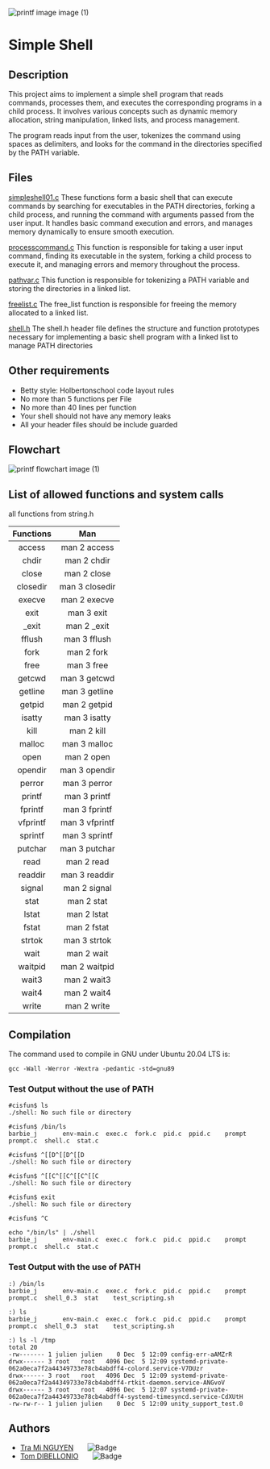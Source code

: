 ![printf image image (1)](https://pbs.twimg.com/media/Gg3-FCFWwAEnvUE?format=jpg&name=medium)

# **Simple Shell**

## Description
This project aims to implement a simple shell program that reads commands, processes them, and executes the corresponding programs in a child process. It involves various concepts such as dynamic memory allocation, string manipulation, linked lists, and process management.

The program reads input from the user, tokenizes the command using spaces as delimiters, and looks for the command in the directories specified by the PATH variable.

## Files
[simpleshell01.c](https://github.com/tramiNGY/holbertonschool-simple_shell/blob/main/simpleshell01.c)
These functions form a basic shell that can execute commands by searching for executables in the PATH directories, forking a child process, and running the command with arguments passed from the user input. It handles basic command execution and errors, and manages memory dynamically to ensure smooth execution.

[processcommand.c](https://github.com/tramiNGY/holbertonschool-simple_shell/blob/main/processcommand.c)
This function is responsible for taking a user input command, finding its executable in the system, forking a child process to execute it, and managing errors and memory throughout the process.

[pathvar.c](https://github.com/tramiNGY/holbertonschool-simple_shell/blob/main/pathvar.c)
This function is responsible for tokenizing a PATH variable and storing the directories in a linked list.

[freelist.c](https://github.com/tramiNGY/holbertonschool-simple_shell/blob/main/freelist.c)
The free_list function is responsible for freeing the memory allocated to a linked list.

[shell.h](https://github.com/tramiNGY/holbertonschool-simple_shell/blob/main/shell.h)
The shell.h header file defines the structure and function prototypes necessary for implementing a basic shell program with a linked list to manage PATH directories

## Other requirements
- Betty style: Holbertonschool code layout rules
- No more than 5 functions per File
- No more than 40 lines per function
- Your shell should not have any memory leaks
- All your header files should be include guarded

## Flowchart
![printf flowchart image (1)](https://cdn.discordapp.com/attachments/1308098368370638849/1327074372334387273/Flowchart.jpg?ex=6781bdd2&is=67806c52&hm=49456d3af46f65d8bf890de1a11c7555eabb9d95351ebc86513a4b82004fcd99&)

## List of allowed functions and system calls
all functions from string.h

| Functions | Man |
| :---------------: |:---------------:|
|access |man 2 access|
|chdir |man 2 chdir|
|close |man 2 close|
|closedir |man 3 closedir|
|execve |man 2 execve|
|exit |man 3 exit|
|_exit |man 2 _exit|
|fflush | man 3 fflush|
|fork |man 2 fork|
|free |man 3 free|
|getcwd |man 3 getcwd|
|getline |man 3 getline|
|getpid |man 2 getpid|
|isatty |man 3 isatty|
|kill |man 2 kill|
|malloc |man 3 malloc|
|open |man 2 open|
|opendir |man 3 opendir|
|perror |man 3 perror|
|printf |man 3 printf|
|fprintf |man 3 fprintf|
|vfprintf |man 3 vfprintf|
|sprintf |man 3 sprintf|
|putchar |man 3 putchar|
|read |man 2 read|
|readdir |man 3 readdir|
|signal |man 2 signal|
|stat |man 2 stat|
|lstat| man 2 lstat|
|fstat |man 2 fstat|
|strtok |man 3 strtok|
|wait |man 2 wait|
|waitpid |man 2 waitpid|
|wait3 |man 2 wait3|
|wait4 |man 2 wait4|
|write |man 2 write|

## Compilation
The command used to compile in GNU under Ubuntu 20.04 LTS is:
```
gcc -Wall -Werror -Wextra -pedantic -std=gnu89
```
### Test Output without the use of PATH
```
#cisfun$ ls
./shell: No such file or directory
```
```
#cisfun$ /bin/ls
barbie_j       env-main.c  exec.c  fork.c  pid.c  ppid.c    prompt   prompt.c  shell.c  stat.c
```
```
#cisfun$ ^[[D^[[D^[[D
./shell: No such file or directory
```
```
#cisfun$ ^[[C^[[C^[[C^[[C
./shell: No such file or directory
```
```
#cisfun$ exit
./shell: No such file or directory
```
```
#cisfun$ ^C
```
```
echo "/bin/ls" | ./shell
barbie_j       env-main.c  exec.c  fork.c  pid.c  ppid.c    prompt   prompt.c  shell.c  stat.c
```
### Test Output with the use of PATH
```
:) /bin/ls
barbie_j       env-main.c  exec.c  fork.c  pid.c  ppid.c    prompt   prompt.c  shell_0.3  stat    test_scripting.sh
```
```
:) ls
barbie_j       env-main.c  exec.c  fork.c  pid.c  ppid.c    prompt   prompt.c  shell_0.3  stat    test_scripting.sh
```
```
:) ls -l /tmp 
total 20
-rw------- 1 julien julien    0 Dec  5 12:09 config-err-aAMZrR
drwx------ 3 root   root   4096 Dec  5 12:09 systemd-private-062a0eca7f2a44349733e78cb4abdff4-colord.service-V7DUzr
drwx------ 3 root   root   4096 Dec  5 12:09 systemd-private-062a0eca7f2a44349733e78cb4abdff4-rtkit-daemon.service-ANGvoV
drwx------ 3 root   root   4096 Dec  5 12:07 systemd-private-062a0eca7f2a44349733e78cb4abdff4-systemd-timesyncd.service-CdXUtH
-rw-rw-r-- 1 julien julien    0 Dec  5 12:09 unity_support_test.0
```
## Authors
- [Tra Mi NGUYEN](https://github.com/tramiNGY)&nbsp;&nbsp;&nbsp;&nbsp;&nbsp;&nbsp;&nbsp;![Badge](https://badgen.net/badge/icon/github?icon=github&label)
- [Tom DIBELLONIO](https://github.com/totomus83)&nbsp;&nbsp;&nbsp;&nbsp;&nbsp;&nbsp;&nbsp;![Badge](https://badgen.net/badge/icon/github?icon=github&label)
